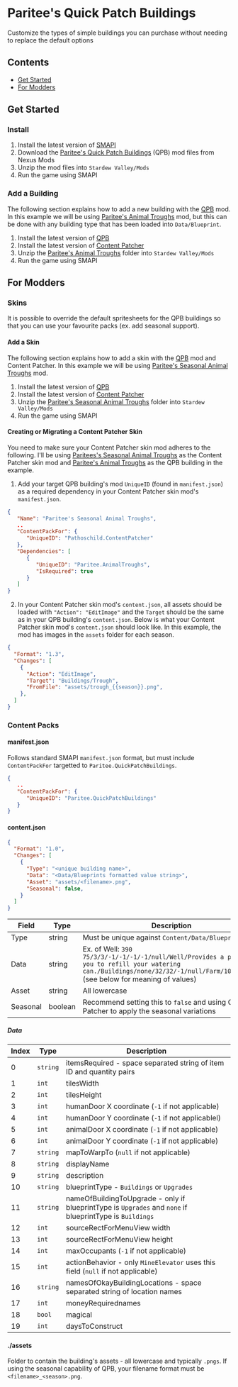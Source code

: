 # Paritee's Quick Patch Buildings

Customize the types of simple buildings you can purchase without needing to replace the default options

## Contents

- [Get Started](#get-started)
- [For Modders](#for-modders)

## Get Started

### Install

1. Install the latest version of [SMAPI](https://smapi.io/)
2. Download the [Paritee's Quick Patch Buildings](https://www.nexusmods.com/stardewvalley/mods/0000) (QPB) mod files from Nexus Mods
4. Unzip the mod files into `Stardew Valley/Mods`
5. Run the game using SMAPI


### Add a Building

The following section explains how to add a new building with the [QPB](https://www.nexusmods.com/stardewvalley/mods/0000) mod. In this example we will be using [Paritee's Animal Troughs](https://www.nexusmods.com/stardewvalley/mods/0000) mod, but this can be done with any building type that has been loaded into `Data/Blueprint`.

1. Install the latest version of [QPB](#install)
2. Install the latest version of [Content Patcher](https://www.nexusmods.com/stardewvalley/mods/1915)
3. Unzip the [Paritee's Animal Troughs](https://www.nexusmods.com/stardewvalley/mods/0000) folder into `Stardew Valley/Mods`
4. Run the game using SMAPI


## For Modders

### Skins

It is possible to override the default spritesheets for the QPB buildings so that you can use your favourite packs (ex. add seasonal support).

#### Add a Skin

The following section explains how to add a skin with the [QPB](https://www.nexusmods.com/stardewvalley/mods/0000) mod and Content Patcher. In this example we will be using [Paritee's Seasonal Animal Troughs](https://www.nexusmods.com/stardewvalley/mods/0000) mod.

1. Install the latest version of [QPB](#install)
2. Install the latest version of [Content Patcher](https://www.nexusmods.com/stardewvalley/mods/1915)
3. Unzip the [Paritee's Seasonal Animal Troughs](https://www.nexusmods.com/stardewvalley/mods/0000) folder into `Stardew Valley/Mods`
4. Run the game using SMAPI

#### Creating or Migrating a Content Patcher Skin

 You need to make sure your Content Patcher skin mod adheres to the following. I'll be using [Paritees's Seasonal Animal Troughs](https://www.nexusmods.com/stardewvalley/mods/0000) as the Content Patcher skin mod and [Paritee's Animal Troughs](https://www.nexusmods.com/stardewvalley/mods/0000) as the QPB building in the example.

1. Add your target QPB building's mod `UniqueID` (found in `manifest.json`) as a required dependency in your Content Patcher skin mod's `manifest.json`.

```json
{
   "Name": "Paritee's Seasonal Animal Troughs",
   ..
   "ContentPackFor": {
      "UniqueID": "Pathoschild.ContentPatcher"
   },
   "Dependencies": [
      {
         "UniqueID": "Paritee.AnimalTroughs",
         "IsRequired": true
      }
   ]
}
```

2. In your Content Patcher skin mod's `content.json`, all assets should be loaded with `"Action": "EditImage"` and the `Target` should be the same as in your QPB building's `content.json`. Below is what your Content Patcher skin mod's `content.json` should look like. In this example, the mod has images in the `assets` folder for each season.

```json
{
  "Format": "1.3",
  "Changes": [
    {
      "Action": "EditImage",
      "Target": "Buildings/Trough",
      "FromFile": "assets/trough_{{season}}.png",
    },    
  ]
}
```


### Content Packs

#### manifest.json

Follows standard SMAPI `manifest.json` format, but must include `ContentPackFor` targetted to `Paritee.QuickPatchBuildings`.

```json
{
   ..
   "ContentPackFor": {
      "UniqueID": "Paritee.QuickPatchBuildings"
   }
}
```


#### content.json

```json
{
  "Format": "1.0",
  "Changes": [
    {
      "Type": "<unique building name>",
      "Data": "<Data/Blueprints formatted value string>",
      "Asset": "assets/<filename>.png",
      "Seasonal": false,
    }
  ]
}
```

Field | Type | Description
--- | --- | ---
Type | string | Must be unique against `Content/Data/Blueprints`
Data | string |  Ex. of Well: `390 75/3/3/-1/-1/-1/-1/null/Well/Provides a place for you to refill your watering can./Buildings/none/32/32/-1/null/Farm/1000/false` (see below for meaning of values)
Asset | string | All lowercase
Seasonal | boolean | Recommend setting this to `false` and using Content Patcher to apply the seasonal variations

##### Data

Index | Type | Description
--- | --- | ---
0 | `string` | itemsRequired - space separated string of item ID and quantity pairs
1 | `int` | tilesWidth
2 | `int` | tilesHeight
3 | `int` | humanDoor X coordinate (`-1` if not applicable)
4 | `int` | humanDoor Y coordinate (`-1` if not applicablel)
5 | `int` | animalDoor X coordinate (`-1` if not applicable)
6 | `int` | animalDoor Y coordinate (`-1` if not applicable)
7 | `string` | mapToWarpTo (`null` if not applicable)
8 | `string` | displayName
9 | `string` | description
10 | `string` | blueprintType - `Buildings` or `Upgrades`
11 | `string` | nameOfBuildingToUpgrade - only if blueprintType is `Upgrades` and `none` if blueprintType is `Buildings`
12 | `int` | sourceRectForMenuView width
13 | `int` | sourceRectForMenuView height
14 | `int` | maxOccupants (`-1` if not applicable)
15 | `int` | actionBehavior - only `MineElevator` uses this field (`null` if not applicable)
16 | `string` | namesOfOkayBuildingLocations - space separated string of location names
17 | `int` | moneyRequirednames
18 | `bool` | magical
19 | `int` | daysToConstruct

#### ./assets

Folder to contain the building's assets - all lowercase and typically `.pngs`. If using the seasonal capability of QPB, your filename format must be `<filename>_<season>.png`.
